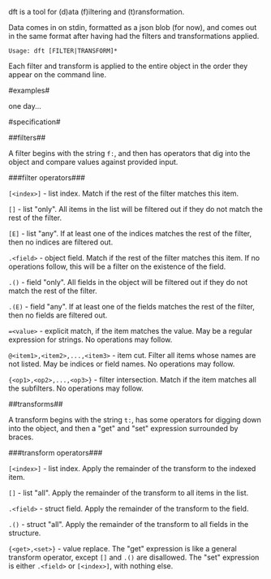 dft is a tool for (d)ata (f)iltering and (t)ransformation.

Data comes in on stdin, formatted as a json blob (for now), and comes out in the same format after having had the filters and transformations applied.

`Usage: dft [FILTER|TRANSFORM]*`

Each filter and transform is applied to the entire object in the order they appear on the command line.

#examples#

one day...

#specification#

##filters##

A filter begins with the string `f:`, and then has operators that dig into the object and compare values against provided input.

###filter operators###

```[<index>]``` - list index. Match if the rest of the filter matches this item.

```[]``` - list "only". All items in the list will be filtered out if they do not match the rest of the filter.

```[E]``` - list "any". If at least one of the indices matches the rest of the filter, then no indices are filtered out.

```.<field>``` - object field. Match if the rest of the filter matches this item. If no operations follow, this will be a filter on the existence of the field.

```.()``` - field "only". All fields in the object will be filtered out if they do not match the rest of the filter.

```.(E)``` - field "any". If at least one of the fields matches the rest of the filter, then no fields are filtered out. 

```=<value>``` - explicit match, if the item matches the value. May be a regular expression for strings. No operations may follow.

```@<item1>,<item2>,...,<item3>``` - item cut. Filter all items whose names are not listed. May be indices or field names. No operations may follow.

```{<op1>,<op2>,...,<op3>}``` - filter intersection. Match if the item matches all the subfilters. No operations may follow.

##transforms##

A transform begins with the string `t:`, has some operators for digging down into the object, and then a "get" and "set" expression surrounded by braces.

###transform operators###

```[<index>]``` - list index. Apply the remainder of the transform to the indexed item.

```[]``` - list "all". Apply the remainder of the transform to all items in the list.

```.<field>``` - struct field. Apply the remainder of the transform to the field.

```.()``` - struct "all". Apply the remainder of the transform to all fields in the structure.

```{<get>,<set>}``` - value replace. The "get" expression is like a general transform operator, except `[]` and `.()` are disallowed. The "set" expression is either `.<field>` or `[<index>]`, with nothing else.
